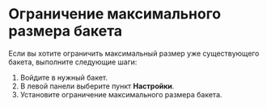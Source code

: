 # Ограничение максимального размера бакета

Если вы хотите ограничить максимальный размер уже существующего бакета, выполните следующие шаги:

1. Войдите в нужный бакет.
2. В левой панели выберите пункт **Настройки**.
3. Установите ограничение максимального размера бакета.